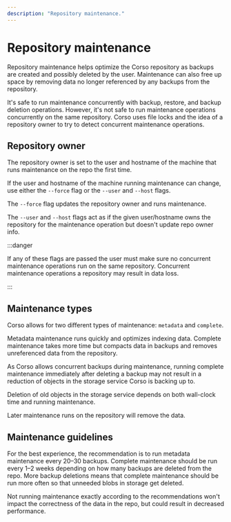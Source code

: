 ```yaml
---
description: "Repository maintenance."
---
```


# Repository maintenance

Repository maintenance helps optimize the Corso repository as backups are created and possibly deleted by the user.
Maintenance can also free up space by removing data no longer referenced by any backups from the repository.

It's safe to run maintenance concurrently with backup, restore, and backup deletion operations. However, it's not safe
to run maintenance operations concurrently on the same repository. Corso uses file locks and the idea of a repository
owner to try to detect concurrent maintenance operations.

## Repository owner

The repository owner is set to the user and hostname of the machine that runs maintenance on the repo the first time.  

If the user and hostname of the machine running maintenance can change, use either the `--force` flag or the `--user`
and `--host` flags.

The `--force` flag updates the repository owner and runs maintenance.

The `--user` and `--host` flags act as if the given user/hostname owns the repository for the maintenance operation but
doesn't update repo owner info.

:::danger

If any of these flags are passed the user must make sure no concurrent maintenance operations run on the same
repository. Concurrent maintenance operations a repository may result in data loss.

:::

## Maintenance types

Corso allows for two different types of maintenance: `metadata` and `complete`.

Metadata maintenance runs quickly and optimizes indexing data. Complete maintenance takes more time but compacts data in
backups and removes unreferenced data from the repository.

As Corso allows concurrent backups during maintenance, running complete maintenance immediately after deleting a backup
may not result in a reduction of objects in the storage service Corso is backing up to.

Deletion of old objects in the storage service depends on both wall-clock time and running maintenance.

Later maintenance runs on the repository will remove the data.

## Maintenance guidelines

For the best experience, the recommendation is to run metadata maintenance every
20&ndash;30 backups. Complete maintenance should be run every 1&ndash;2 weeks
depending on how many backups are deleted from the repo. More backup deletions
means that complete maintenance should be run more often so that unneeded blobs
in storage get deleted.

Not running maintenance exactly according to the recommendations won't impact
the correctness of the data in the repo, but could result in decreased
performance.
